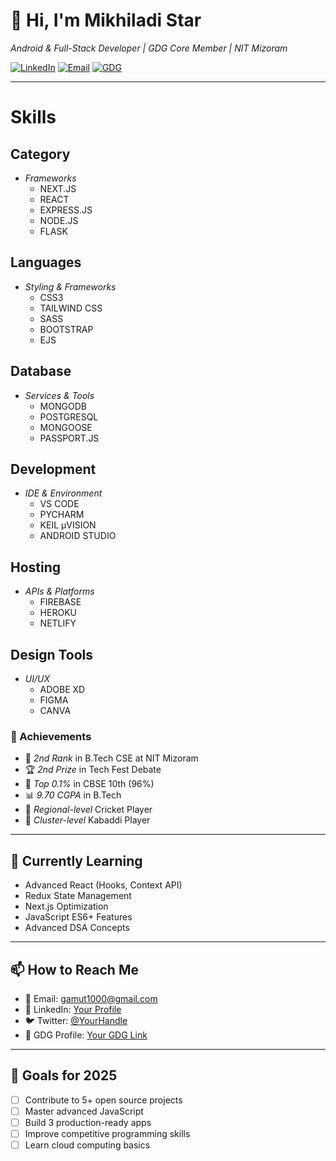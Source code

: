 # 👋 Hi, I'm Mikhiladi Star

*Android & Full-Stack Developer | GDG Core Member | NIT Mizoram*

[![LinkedIn](https://img.shields.io/badge/LinkedIn-Connect-blue?style=for-the-badge&logo=linkedin)](https://www.linkedin.com/in/mrkhiladi123)
[![Email](https://img.shields.io/badge/Email-Contact-red?style=for-the-badge&logo=gmail)](mailto:bt23cs035@nitmz.ac.in)
[![GDG](https://img.shields.io/badge/GDG-Member-4285F4?style=for-the-badge&logo=google)](https://www.linkedin.com/company/gdg-nit-mizoram/)

---

# Skills

## Category
- *Frameworks*
  - NEXT.JS  
  - REACT  
  - EXPRESS.JS  
  - NODE.JS  
  - FLASK  

## Languages
- *Styling & Frameworks*
  - CSS3  
  - TAILWIND CSS  
  - SASS  
  - BOOTSTRAP  
  - EJS  

## Database
- *Services & Tools*
  - MONGODB  
  - POSTGRESQL  
  - MONGOOSE  
  - PASSPORT.JS  

## Development
- *IDE & Environment*
  - VS CODE  
  - PYCHARM  
  - KEIL µVISION  
  - ANDROID STUDIO  

## Hosting
- *APIs & Platforms*
  - FIREBASE  
  - HEROKU  
  - NETLIFY  

## Design Tools
- *UI/UX*
  - ADOBE XD  
  - FIGMA  
  - CANVA 

### 🏅 Achievements
- 🥈 *2nd Rank* in B.Tech CSE at NIT Mizoram
- 🏆 *2nd Prize* in Tech Fest Debate
- 🎯 *Top 0.1%* in CBSE 10th (96%)
- 📊 *9.70 CGPA* in B.Tech
- 🏏 *Regional-level* Cricket Player
- 🤼 *Cluster-level* Kabaddi Player

---

## 🌱 Currently Learning
- Advanced React (Hooks, Context API)
- Redux State Management
- Next.js Optimization
- JavaScript ES6+ Features
- Advanced DSA Concepts

---

## 📫 How to Reach Me
- 📧 Email: [gamut1000@gmail.com](mailto:bt23cs035@nitmz.ac.in)
- 💼 LinkedIn: [Your Profile](https://www.linkedin.com/in/mrkhiladi123)
- 🐦 Twitter: [@YourHandle](link)
- 📱 GDG Profile: [Your GDG Link](https://www.linkedin.com/company/gdg-nit-mizoram/)

---

## 🎯 Goals for 2025
- [ ] Contribute to 5+ open source projects
- [ ] Master advanced JavaScript
- [ ] Build 3 production-ready apps
- [ ] Improve competitive programming skills
- [ ] Learn cloud computing basics
